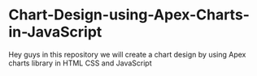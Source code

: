 # Chart-Design-using-Apex-Charts-in-JavaScript
Hey guys in this repository we will create a chart design by using Apex charts library in HTML CSS and JavaScript
